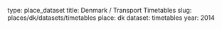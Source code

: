 type: place_dataset
title: Denmark / Transport Timetables
slug: places/dk/datasets/timetables
place: dk
dataset: timetables
year: 2014
